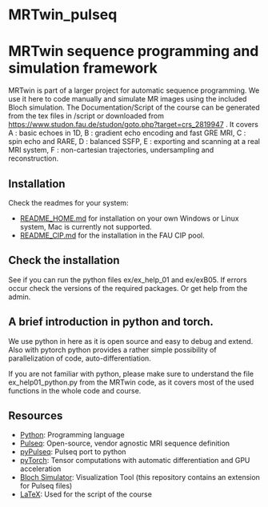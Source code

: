 # MRTwin_pulseq

# MRTwin sequence programming and simulation framework
MRTwin is part of a larger project for automatic sequence programming. We use it here to code manually and simulate MR images using the included Bloch simulation. 
The Documentation/Script of the course can be generated from the tex files in /script or downloaded from https://www.studon.fau.de/studon/goto.php?target=crs_2819947 .
It covers A : basic echoes in 1D, B : gradient echo encoding and fast GRE MRI, C : spin echo and RARE, D : balanced SSFP, E : exporting and scanning at a real MRI system, F : non-cartesian trajectories, undersampling and reconstruction.

## Installation
Check the readmes for your system:
- [README_HOME.md](README_HOME.md) for installation on your own Windows or Linux system, Mac is currently not supported.
- [README_CIP.md](README_CIP.md) for the installation in the FAU CIP pool.

## Check the installation
See if you can run the python files ex/ex_help_01 and ex/exB05.
If errors occur check the versions of the required packages. Or get help from the admin.

## A brief introduction in python and torch.
We use python in here as it is open source and easy to debug and extend. Also with pytorch python provides a rather simple possibility of parallelization of code, auto-differentiation.

If you are not familiar with python, please make sure to understand the file ex_help01_python.py from the MRTwin code, as it covers most of the used functions in the whole code and course.

## Resources
- [Python](https://www.python.org/): Programming language
- [Pulseq](https://pulseq.github.io/): Open-source, vendor agnostic MRI sequence definition
- [pyPulseq](https://github.com/imr-framework/pypulseq): Pulseq port to python
- [pyTorch](https://pytorch.org/): Tensor computations with automatic differentiation and GPU acceleration
- [Bloch Simulator](https://www.drcmr.dk/BlochSimulator/): Visualization Tool (this repository contains an extension for Pulseq files)
- [LaTeX](https://www.latex-project.org/): Used for the script of the course
